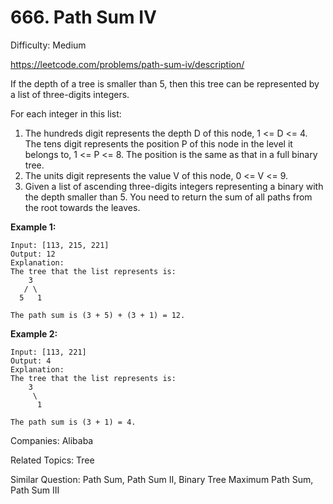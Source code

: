 # 666. Path Sum IV

Difficulty: Medium

https://leetcode.com/problems/path-sum-iv/description/

If the depth of a tree is smaller than 5, then this tree can be represented by a list of three-digits integers.

For each integer in this list:
1. The hundreds digit represents the depth D of this node, 1 <= D <= 4.
The tens digit represents the position P of this node in the level it belongs to, 1 <= P <= 8. The position is the same as that in a full binary tree.
2. The units digit represents the value V of this node, 0 <= V <= 9.
3. Given a list of ascending three-digits integers representing a binary with the depth smaller than 5. You need to return the sum of all paths from the root towards the leaves.

**Example 1:**
```
Input: [113, 215, 221]
Output: 12
Explanation: 
The tree that the list represents is:
    3
   / \
  5   1

The path sum is (3 + 5) + (3 + 1) = 12.
```
**Example 2:**
```
Input: [113, 221]
Output: 4
Explanation: 
The tree that the list represents is: 
    3
     \
      1

The path sum is (3 + 1) = 4.
```

Companies: Alibaba

Related Topics: Tree

Similar Question: Path Sum, Path Sum II, Binary Tree Maximum Path Sum, Path Sum III

